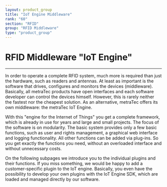 ```yaml
---
layout: product_group
title: "IoT Engine Middleware"
rank: "60"
section: "RFID"
group: "RFID Middleware"
type: "product_group"
---
```

# RFID Middleware "IoT Engine"
***

In order to operate a complete RFID system, much more is required than just the hardware, such as readers and antennas. At least as important is the software that drives, configures and monitors the devices (middleware). Basically, all metraTec products have open interfaces and each software developer can control the devices himself. However, this is rarely neither the fastest nor the cheapest solution. As an alternative, metraTec offers its own middleware: the metraTec IoT Engine.

With this "engine for the Internet of Things" you get a complete framework, which is already in use for years and large and small projects. The focus of the software is on modularity. The basic system provides only a few basic functions, such as user and rights management, a graphical web interface and logging functionality. All other functions can be added via plug-ins. So you get exactly the functions you need, without an overloaded interface and without unnecessary costs.

On the following subpages we introduce you to the individual plugins and their functions. If you miss something, we would be happy to add a customer-specific plugin to the IoT engine. Basically, you even have the possibility to develop your own plugins with the IoT Engine SDK, which are loaded and managed directly by our software.
